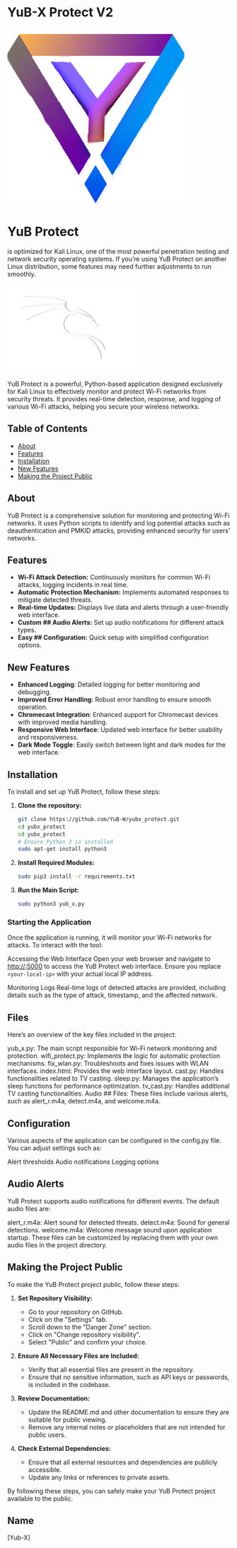 # YuB-X Protect V2

![YuB Protect Logo](yub.png)


# YuB Protect 
is optimized for Kali Linux, one of the most powerful penetration testing and network security operating systems. If you’re using YuB Protect on another Linux distribution, some features may need further adjustments to run smoothly.

![Kali Linux Focus](kali.png)

YuB Protect is a powerful, Python-based application designed exclusively for Kali Linux to effectively monitor and protect Wi-Fi networks from security threats. It provides real-time detection, response, and logging of various Wi-Fi attacks, helping you secure your wireless networks.

## Table of Contents
- [About](#about)
- [Features](#features)
- [Installation](#installation)
- [New Features](#new-features)
- [Making the Project Public](#making-the-project-public)

## About

YuB Protect is a comprehensive solution for monitoring and protecting Wi-Fi networks. It uses Python scripts to identify and log potential attacks such as deauthentication and PMKID attacks, providing enhanced security for users’ networks.

## Features

- **Wi-Fi Attack Detection:** Continuously monitors for common Wi-Fi attacks, logging incidents in real time.
- **Automatic Protection Mechanism:** Implements automated responses to mitigate detected threats.
- **Real-time Updates:** Displays live data and alerts through a user-friendly web interface.
- **Custom ## Audio Alerts:** Set up audio notifications for different attack types.
- **Easy ## Configuration:** Quick setup with simplified configuration options.

## New Features

- **Enhanced Logging**: Detailed logging for better monitoring and debugging.
- **Improved Error Handling**: Robust error handling to ensure smooth operation.
- **Chromecast Integration**: Enhanced support for Chromecast devices with improved media handling.
- **Responsive Web Interface**: Updated web interface for better usability and responsiveness.
- **Dark Mode Toggle**: Easily switch between light and dark modes for the web interface.

## Installation

To install and set up YuB Protect, follow these steps:

1. **Clone the repository:**
   ```bash
   git clone https://github.com/YuB-W/yubx_protect.git
   cd yubx_protect
   cd yubx_protect
   # Ensure Python 3 is installed
   sudo apt-get install python3

2. **Install Required Modules:**
   ```bash
   sudo pip3 install -r requirements.txt
   ```

3. **Run the Main Script:**
   ```bash
   sudo python3 yub_x.py
   ```

### Starting the Application
Once the application is running, it will monitor your Wi-Fi networks for attacks. To interact with the tool:

Accessing the Web Interface
Open your web browser and navigate to [http://<your-local-ip>:5000](http://<your-local-ip>:5000) to access the YuB Protect web interface. Ensure you replace `<your-local-ip>` with your actual local IP address.

Monitoring Logs
Real-time logs of detected attacks are provided, including details such as the type of attack, timestamp, and the affected network.

## Files
Here’s an overview of the key files included in the project:

yub_x.py: The main script responsible for Wi-Fi network monitoring and protection.
wifi_protect.py: Implements the logic for automatic protection mechanisms.
fix_wlan.py: Troubleshoots and fixes issues with WLAN interfaces.
index.html: Provides the web interface layout.
cast.py: Handles functionalities related to TV casting.
sleep.py: Manages the application’s sleep functions for performance optimization.
tv_cast.py: Handles additional TV casting functionalities.
Audio ## Files: These files include various alerts, such as alert_r.m4a, detect.m4a, and welcome.m4a.
## Configuration
Various aspects of the application can be configured in the config.py file. You can adjust settings such as:

Alert thresholds
Audio notifications
Logging options
## Audio Alerts
YuB Protect supports audio notifications for different events. The default audio files are:

alert_r.m4a: Alert sound for detected threats.
detect.m4a: Sound for general detections.
welcome.m4a: Welcome message sound upon application startup.
These files can be customized by replacing them with your own audio files in the project directory.

## Making the Project Public

To make the YuB Protect project public, follow these steps:

1. **Set Repository Visibility:**
   - Go to your repository on GitHub.
   - Click on the "Settings" tab.
   - Scroll down to the "Danger Zone" section.
   - Click on "Change repository visibility".
   - Select "Public" and confirm your choice.

2. **Ensure All Necessary Files are Included:**
   - Verify that all essential files are present in the repository.
   - Ensure that no sensitive information, such as API keys or passwords, is included in the codebase.

3. **Review Documentation:**
   - Update the README.md and other documentation to ensure they are suitable for public viewing.
   - Remove any internal notes or placeholders that are not intended for public users.

4. **Check External Dependencies:**
   - Ensure that all external resources and dependencies are publicly accessible.
   - Update any links or references to private assets.

By following these steps, you can safely make your YuB Protect project available to the public.

## Name
[Yub-X]